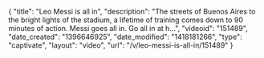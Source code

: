 {
    "title": "Leo Messi is all in",
    "description": "The streets of Buenos Aires to the bright lights of the stadium, a lifetime of training comes down to 90 minutes of action. Messi goes all in. Go all in at h...",
    "videoid": "151489",
    "date_created": "1396646925",
    "date_modified": "1418181266",
    "type": "captivate",
    "layout": "video",
    "url": "\/v\/leo-messi-is-all-in\/151489"
}